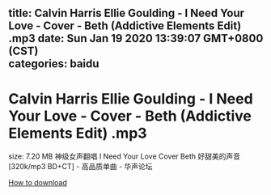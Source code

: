 
title: Calvin Harris Ellie Goulding - I Need Your Love - Cover - Beth (Addictive Elements Edit) .mp3
date: Sun Jan 19 2020 13:39:07 GMT+0800 (CST)    
categories: baidu
---

# Calvin Harris Ellie Goulding - I Need Your Love - Cover - Beth (Addictive Elements Edit) .mp3
size: 7.20 MB
 神级女声翻唱 I Need Your Love Cover Beth 好甜美的声音[320k/mp3 BD+CT] - 高品质单曲 - 华声论坛
 

[How to download](https://bpcam.bemobtrk.com/go/2ceec3aa-1ca2-46d6-b9ff-aaa5c184517c?jno=4450)